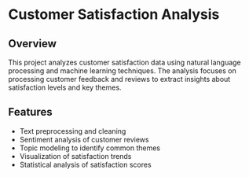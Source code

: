 # Customer Satisfaction Analysis

## Overview
This project analyzes customer satisfaction data using natural language processing and machine learning techniques. The analysis focuses on processing customer feedback and reviews to extract insights about satisfaction levels and key themes.

## Features
- Text preprocessing and cleaning
- Sentiment analysis of customer reviews 
- Topic modeling to identify common themes
- Visualization of satisfaction trends
- Statistical analysis of satisfaction scores
